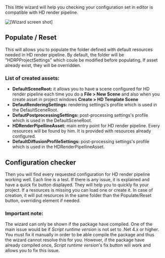 This little wizard will help you checking your configuration set in editor is compatible with HD render pipeline.

![[Wizard screen shot]](https://github.com/Unity-Technologies/ScriptableRenderPipeline/blob/0421c562e95867c39078a09b59475bfe33bbba53/com.unity.render-pipelines.high-definition/Documentation~/Images/Wizard.png?raw=true)

## Populate / Reset
This will allows you to populate the folder defined with default resources needed in HD render pipeline. By default, the folder will be "HDRPProjectSettings" which coule be modified before populating. If asset already exist, they will be overridden.

### List of created assets:
* **DefaultSceneRoot:** it allows you to have a scene configured for HD render pipeline each time you do a **File > New Scene** and also when you create asset in project windows **Create > HD Template Scene**
* **DefautRenderingSettings:** rendering settings's profile which is used in the DefaultSceneRoot.
* **DefautPostprocessingSettings:** post-processing settings's profile which is used in the DefaultSceneRoot.
* **HDRenderPipellineAsset:** main entry point for HD render pipeline. Every resources will be found by him. It is provided with resources already configured.
* **DefaultDiffusionProfileSettings:** post-processing settings's profile which is used in the HDRenderPipellineAsset.

## Configuration checker
Then you will find every requested configuration for HD render pipeline working well. Each line is a test. If there is any issue, it is explained and have a quick fix button displayed. They will help you to quickly fix your project. 
If a resources is missing you can load one or create it. In case of creation, it will put resources in the same folder than the Populate/Reset button, overriding element if needed.

### Important note:
The wizard can only be shown if the package have compiled. One of the main issue would be if _Script runtime version_ is not set to .Net 4.x or higher. You must fix it manually in order to be able compile the package and thus the wizard cannot resolve this for you. However, if the package have already compiled once, _Script runtime version_'s fix button will work and allows you to fix this issue.
